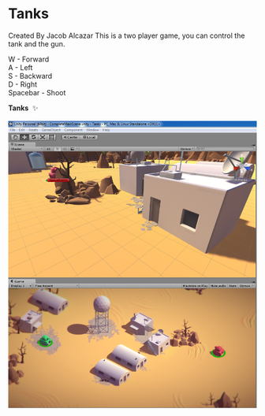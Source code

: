 # Tanks 
Created By Jacob Alcazar
This is a two player game, you can control the tank and the gun.

W - Forward<br>
A - Left<br>
S - Backward<br>
D - Right<br>
Spacebar - Shoot<br>

<b>Tanks</b>&nbsp;&nbsp;:sparkles:<br><br>
![Alt text](https://github.com/spooky47/tanks/blob/master/tankss.PNG )

